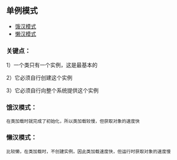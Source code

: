 ## 单例模式
- [饿汉模式](Singleton.java)
- [懒汉模式](Singleton_1.java)

### **关键点**：
1）一个类只有一个实例，这是最基本的

2）它必须自行创建这个实例

3）它必须自行向整个系统提供这个实例

### 饿汉模式：
    在类加载时就完成了初始化，所以类加载较慢，但获取对象的速度快
### 懒汉模式：
    比较懒，在类加载时，不创建实例，因此类加载速度快，但运行时获取对象的速度慢